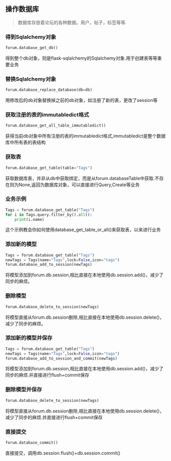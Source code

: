 ## 操作数据库

>数据库存放着论坛的各种数据。用户，帖子，标签等等.


### 得到Sqlalchemy对象
``` python
forum.database_get_db()
```

得到整个db对象，则是flask-sqlalchemy的Sqlalchemy对象.用于创建表等等重要业务

### 替换Sqlalchemy对象
``` python
forum.database_replace_database(db=db)
```

用修改后的db对象替换掉之前的db对象，如注册了新的表，更改了session等

### 获取注册的表的immutabledict格式
``` python
forum.database_get_all_table_immutabledict()
```

获得当前db对象中所有注册的表的immutabledict格式,immutabledict是整个数据库中所有表的表结构

### 获取表

``` python
forum.database_get_table(table="Tags")
```
获取数据库表，并非从db中获取绑定，而是从forum.databaseTable中获取.不存在则为None,返回为数据库对象，可以直接进行Query,Create等业务


### 业务示例
``` python
Tags = forum.database_get_table("Tags")
for i in Tags.query.filter_by().all():
    print(i.name)
```
这个示例教会你如何使用database_get_table_or_all()来获取表，以来进行业务

### 添加新的模型
``` python
Tags = forum.database_get_table("Tags")
newTags = Tags(name="Tags",lock=False,icon="tags")
forum.database_add_to_session(newTags)
```
将模型添加到forum.db.session,相比直接在本地使用db.session.add()，减少了同步的麻烦。

### 删除模型
``` python
forum.database_delete_to_session(newTags)
```
将模型直接从forum.db.session删除,相比直接在本地使用db.session.delete()，减少了同步的麻烦。

### 添加新的模型并保存
``` python
Tags = forum.database_get_table("Tags")
newTags = Tags(name="Tags",lock=False,icon="tags")
forum.database_add_to_session_and_commit(newTags)
```
将模型添加到forum.db.session,相比直接在本地使用db.session.add()，减少了同步的麻烦.并直接进行flush+commit保存

### 删除模型并保存
``` python
forum.database_delete_to_session(newTags)
```
将模型直接从forum.db.session删除,相比直接在本地使用db.session.delete()，减少了同步的麻烦.并直接进行flush+commit保存

### 直接提交
``` python
forum.database_commit()
```
直接提交，调用db.session.flush()+db.session.commit()